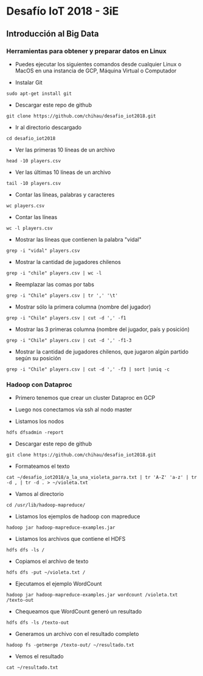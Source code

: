 # Desafío IoT 2018 - 3iE

## Introducción al Big Data

### Herramientas para obtener y preparar datos en Linux

* Puedes ejecutar los siguientes comandos desde cualquier Linux o MacOS en una instancia de GCP, Máquina Virtual o Computador

* Instalar Git
```
sudo apt-get install git
```

* Descargar este repo de github
```
git clone https://github.com/chihau/desafio_iot2018.git
```

* Ir al directorio descargado
```
cd desafio_iot2018
```

* Ver las primeras 10 líneas de un archivo
```
head -10 players.csv
```

* Ver las últimas 10 líneas de un archivo
```
tail -10 players.csv
```

* Contar las líneas, palabras y caracteres
```
wc players.csv
```

* Contar las líneas
```
wc -l players.csv
```

* Mostrar las líneas que contienen la palabra "vidal"
```
grep -i "vidal" players.csv
```

* Mostrar la cantidad de jugadores chilenos
```
grep -i "chile" players.csv | wc -l
```

* Reemplazar las comas por tabs
```
grep -i "Chile" players.csv | tr ',' '\t'
```

* Mostrar sólo la primera columna (nombre del jugador)
```
grep -i "Chile" players.csv | cut -d ',' -f1
```

* Mostrar las 3 primeras columna (nombre del jugador, país y posición)
```
grep -i "Chile" players.csv | cut -d ',' -f1-3
```

* Mostrar la cantidad de jugadores chilenos, que jugaron algún partido según su posición
```
grep -i "Chile" players.csv | cut -d ',' -f3 | sort |uniq -c
```

### Hadoop con Dataproc

* Primero tenemos que crear un cluster Dataproc en GCP

* Luego nos conectamos vía ssh al nodo master

* Listamos los nodos
```
hdfs dfsadmin -report
```

* Descargar este repo de github
```
git clone https://github.com/chihau/desafio_iot2018.git
```

* Formateamos el texto
```
cat ~/desafio_iot2018/a_la_una_violeta_parra.txt | tr 'A-Z' 'a-z' | tr -d , | tr -d . > ~/violeta.txt
```

* Vamos al directorio
```
cd /usr/lib/hadoop-mapreduce/
```

* Listamos los ejemplos de hadoop con mapreduce
```
hadoop jar hadoop-mapreduce-examples.jar
```

* Listamos los archivos que contiene el HDFS
```
hdfs dfs -ls /
```

* Copiamos el archivo de texto 
```
hdfs dfs -put ~/violeta.txt /
```

* Ejecutamos el ejemplo WordCount
```
hadoop jar hadoop-mapreduce-examples.jar wordcount /violeta.txt /texto-out
```

* Chequeamos que WordCount generó un resultado
```
hdfs dfs -ls /texto-out
```

* Generamos un archivo con el resultado completo
```
hadoop fs -getmerge /texto-out/ ~/resultado.txt
```

* Vemos el resultado
```
cat ~/resultado.txt
```


